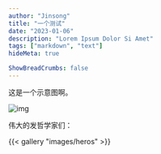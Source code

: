 ```yaml
---
author: "Jinsong"
title: "一个测试"
date: "2023-01-06"
description: "Lorem Ipsum Dolor Si Amet"
tags: ["markdown", "text"]
hideMeta: true

ShowBreadCrumbs: false
---
```


这是一个示意图啊。

![img](/images/hero.webp "巴黎圣母院")

伟大的发哲学家们：

{{< gallery "images/heros" >}}